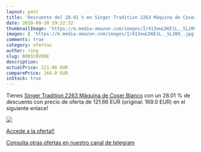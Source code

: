 ```yaml
---
layout: post
title: 'Descuento del 28.01 % en Singer Tradition 2263 Máquina de Coser  '
date: 2020-09-30 19:22:32
thumbnailImage: 'https://m.media-amazon.com/images/I/413ewLD6E1L._SL200_.jpg'
images: [ 'https://m.media-amazon.com/images/I/413ewLD6E1L._SL200_.jpg' ]
comments: true
category: ofertas
author: ring
slug: B001CBVORE
description:
actualPrice: 121.66 EUR
comparePrice: 169.0 EUR
inStock: true
---
```


Tienes [Singer Tradition 2263 Máquina de Coser  Blanco](https://www.amazon.com/dp/B001CBVORE/?tag=redken08-20) con un 28.01 % de descuento con precio de oferta de 121.66 EUR (original: 169.0 EUR) en el siguiente enlace!

[![](https://m.media-amazon.com/images/I/413ewLD6E1L._SL200_.jpg)](https://www.amazon.com/dp/B001CBVORE/?tag=redken08-20)

[Accede a la oferta!!](https://www.amazon.com/dp/B001CBVORE/?tag=redken08-20)

[Consulta otras ofertas en nuestro canal de telegram](https://t.me/s/ofertas25)
